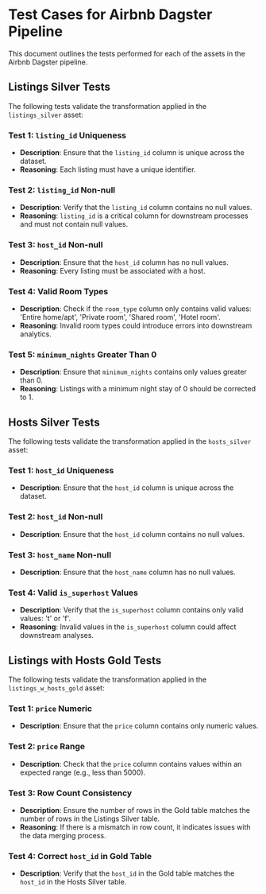 # Test Cases for Airbnb Dagster Pipeline

This document outlines the tests performed for each of the assets in the Airbnb Dagster pipeline.

## Listings Silver Tests

The following tests validate the transformation applied in the `listings_silver` asset:

### Test 1: `listing_id` Uniqueness
- **Description**: Ensure that the `listing_id` column is unique across the dataset.
- **Reasoning**: Each listing must have a unique identifier.

### Test 2: `listing_id` Non-null
- **Description**: Verify that the `listing_id` column contains no null values.
- **Reasoning**: `listing_id` is a critical column for downstream processes and must not contain null values.

### Test 3: `host_id` Non-null
- **Description**: Ensure that the `host_id` column has no null values.
- **Reasoning**: Every listing must be associated with a host.

### Test 4: Valid Room Types
- **Description**: Check if the `room_type` column only contains valid values: 'Entire home/apt', 'Private room', 'Shared room', 'Hotel room'.
- **Reasoning**: Invalid room types could introduce errors into downstream analytics.

### Test 5: `minimum_nights` Greater Than 0
- **Description**: Ensure that `minimum_nights` contains only values greater than 0.
- **Reasoning**: Listings with a minimum night stay of 0 should be corrected to 1.

## Hosts Silver Tests

The following tests validate the transformation applied in the `hosts_silver` asset:

### Test 1: `host_id` Uniqueness
- **Description**: Ensure that the `host_id` column is unique across the dataset.

### Test 2: `host_id` Non-null
- **Description**: Ensure that the `host_id` column contains no null values.

### Test 3: `host_name` Non-null
- **Description**: Ensure that the `host_name` column has no null values.

### Test 4: Valid `is_superhost` Values
- **Description**: Verify that the `is_superhost` column contains only valid values: 't' or 'f'.
- **Reasoning**: Invalid values in the `is_superhost` column could affect downstream analyses.

## Listings with Hosts Gold Tests

The following tests validate the transformation applied in the `listings_w_hosts_gold` asset:

### Test 1: `price` Numeric
- **Description**: Ensure that the `price` column contains only numeric values.

### Test 2: `price` Range
- **Description**: Check that the `price` column contains values within an expected range (e.g., less than 5000).

### Test 3: Row Count Consistency
- **Description**: Ensure the number of rows in the Gold table matches the number of rows in the Listings Silver table.
- **Reasoning**: If there is a mismatch in row count, it indicates issues with the data merging process.

### Test 4: Correct `host_id` in Gold Table
- **Description**: Verify that the `host_id` in the Gold table matches the `host_id` in the Hosts Silver table.
